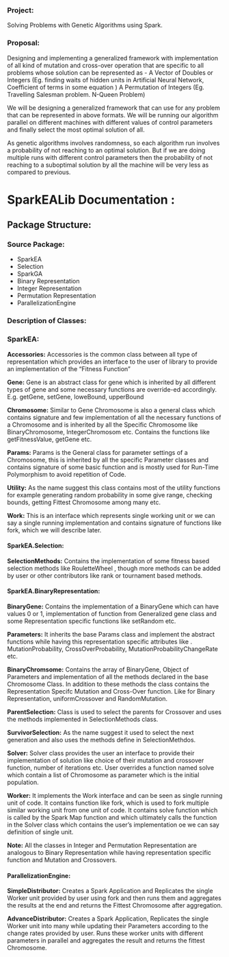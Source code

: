<h3>Project:</h3> Solving Problems with Genetic Algorithms using Spark.

<h3>Proposal:</h3> Designing and implementing a generalized framework with implementation of all kind of mutation and cross-over operation that are specific to all problems whose solution can be represented as -
A Vector of Doubles or Integers (Eg. finding waits of hidden units in Artificial Neural Network, Coefficient of terms in some equation )
A Permutation of Integers (Eg. Travelling Salesman problem. N-Queen Problem)

We will be designing a generalized framework that can use for any problem that can be represented in above formats. We will be running our algorithm parallel on different machines with different values of control parameters and finally select the most optimal solution of all.

As genetic algorithms involves randomness, so each algorithm run involves a probability of not reaching to an optimal solution. But if we are doing multiple runs with different control parameters then the probability of not reaching to a suboptimal solution by all the machine will be very less as compared to previous.  


<h1>SparkEALib Documentation :</h1>

<h2>Package Structure:</h2>

<h3>Source Package:</h3>
<ul>
<li>SparkEA</li>
<li>Selection</li>
<li>SparkGA</li>
<li>Binary Representation</li>
<li>Integer Representation</li>
<li>Permutation Representation</li> 
<li>ParallelizationEngine</li>

</ul>

<h3>Description of Classes:</h3>

<h3>SparkEA:</h3>

<b>Accessories:</b> Accessories is the common class between all type of representation which provides an interface to the user of library to provide an implementation of the “Fitness Function”

<b>Gene:</b> Gene is an abstract class for gene which is inherited by all different types of gene and some necessary functions are override-ed accordingly. E.g. getGene, setGene, loweBound, upperBound

<b>Chromosome:</b> Similar to Gene Chromosome is also a general class which contains signature and few implementation of all the necessary functions of a Chromosome and is inherited by all the Specific Chromosome like BinaryChromosome, IntegerChromosom etc. Contains the functions like getFitnessValue, getGene etc.

<b>Params:</b> Params is the General class for parameter settings of a Chromosome, this is inherited by all the specific Parameter classes and contains signature of some basic function and is mostly used for Run-Time Polymorphism to avoid repetition of Code.

<b>Utility:</b> As the name suggest this class contains most of the utility functions for example generating random probability in some give range, checking bounds, getting Fittest Chromosome among many etc.

<b>Work:</b> This is an interface which represents single working unit or we can say a single running implementation and contains signature of functions like fork, which we will describe later. 



<h4>SparkEA.Selection:</h4>

<b>SelectionMethods:</b> Contains the implementation of some fitness based selection methods like RouletteWheel , though more methods can be added by user or other contributors like rank or tournament based methods.

  
<h4>SparkEA.BinaryRepresentation:</h4>

<b>BinaryGene:</b> Contains the implementation of a BinaryGene which can have values 0 or 1, implementation of function from Generalized gene class and some Representation specific functions like setRandom etc.

<b>Parameters:</b> It inherits the base Params class and implement the abstract functions while having this representation specific attributes like . MutationProbability, CrossOverProbability, MutationProbabilityChangeRate etc.  

<b>BinaryChromsome:</b> Contains the array of BinaryGene, Object of Parameters and implementation of all the methods declared in the base Chromosome Class. In addition to these methods the class contains the Representation Specifc Mutation and Cross-Over function. Like for Binary Representation, uniformCrossover and RandomMutation.

<b>ParentSelection:</b> Class is used to select the parents for Crossover and uses the methods implemented in SelectionMethods class. 

<b>SurvivorSelection:</b> As the name suggest it used to select the next generation and also uses the methods define in SelectionMethdos.

<b>Solver:</b> Solver class provides the user an interface to provide their implementation of solution like choice of their mutation and crossover function, number of iterations etc. User overrides a function named solve which contain a list of Chromosome as parameter which is the initial population.

<b>Worker:</b>  It implements the Work interface and can be seen as single running unit of code. It contains function like fork, which is used to fork multiple similar working unit from one unit of code. It contains solve function which is called by the Spark Map function and which ultimately calls the function in the Solver class which contains the user’s implementation oe we can say definition of single unit.


<b>Note:</b> All the classes in Integer and Permutation Representation are analogous to Binary Representation while having representation specific function and Mutation and Crossovers.

<h4>ParallelizationEngine:</h4> 

<b>SimpleDistributor:</b> Creates a Spark Application and Replicates the single Worker unit provided by user using fork and then runs them and aggregates the results at the end and returns the Fittest Chromosome after aggregation.

<b>AdvanceDistributor:</b> Creates a Spark Application, Replicates the single Worker unit into many while updating their Parameters according to the change rates provided by user. Runs these worker units with different parameters in parallel and aggregates the result and returns the fittest Chromosome.

